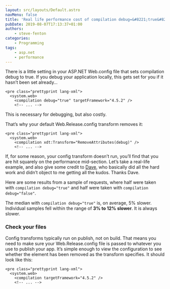 ```yaml
---
layout: src/layouts/Default.astro
navMenu: false
title: 'Real life performance cost of compilation debug=&#8221;true&#8221;'
pubDate: 2019-08-07T17:13:37+01:00
authors:
    - steve-fenton
categories:
    - Programming
tags:
    - asp.net
    - performance
---
```


There is a little setting in your ASP.NET Web.config file that sets compilation debug to true. If you debug your application locally, this gets set for you if it hasn’t been set already…

```
<pre class="prettyprint lang-xml">
  <system.web>
    <compilation debug="true" targetFramework="4.5.2" />
    <!-- ... -->
```
This is necessary for debugging, but also costly.

That’s why your default Web.Release.config transform removes it:

```
<pre class="prettyprint lang-xml">
  <system.web>
    <compilation xdt:Transform="RemoveAttributes(debug)" />
    <!-- ... -->
```
If, for some reason, your config transform doesn’t run, you’ll find that you are hit squarely on the performance mid-section. Let’s take a real-life example, and also give some credit to [Dave](https://www.dave-beaumont.co.uk/), who basically did all the hard work and didn’t object to me getting all the kudos. Thanks Dave.

Here are some results from a sample of requests, where half were taken with `compilation debug="true"` and half were taken with `compilation debug="false"`.

The median with `compilation debug="true"` is, on average, 5% slower. Individual samples fell within the range of **3% to 12% slower**. It is always slower.

### Check your files

Config transforms typically run on publish, not on build. That means you need to make sure your Web.Release.config file is passed to whatever you use to publish your app. It’s simple enough to view the configuration to see whether the element has been removed as the transform specifies. It should look like this:

```
<pre class="prettyprint lang-xml">
  <system.web>
    <compilation targetFramework="4.5.2" />
    <!-- ... -->
```